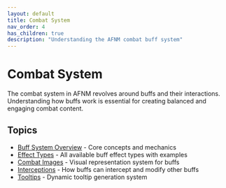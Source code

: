 ```yaml
---
layout: default
title: Combat System
nav_order: 4
has_children: true
description: "Understanding the AFNM combat buff system"
---
```


# Combat System

The combat system in AFNM revolves around buffs and their interactions. Understanding how buffs work is essential for creating balanced and engaging combat content.

## Topics

- [Buff System Overview](buffs) - Core concepts and mechanics
- [Effect Types](effects) - All available buff effect types with examples
- [Combat Images](images) - Visual representation system for buffs
- [Interceptions](interceptions) - How buffs can intercept and modify other buffs
- [Tooltips](tooltips) - Dynamic tooltip generation system